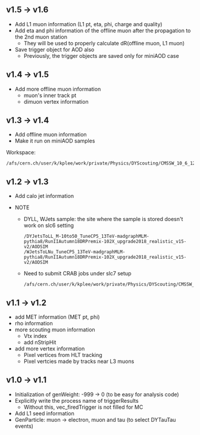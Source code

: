 ## v1.5 -> v1.6

* Add L1 muon information (L1 pt, eta, phi, charge and quality)
* Add eta and phi information of the offline muon after the propagation to the 2nd muon station
  * They will be used to properly calculate dR(offline muon, L1 muon)
* Save trigger object for AOD also
  * Previously, the trigger objects are saved only for miniAOD case



## v1.4 -> v1.5

* Add more offline muon information
  * muon's inner track  pt
  * dimuon vertex information



## v1.3 -> v1.4

* Add offline muon information
* Make it run on miniAOD samples



Workspace:

```
/afs/cern.ch/user/k/kplee/work/private/Physics/DYScouting/CMSSW_10_6_12
```



## v1.2 -> v1.3

* Add calo jet information

* NOTE

  * DYLL, WJets sample: the site where the sample is stored doesn't work on slc6 setting

    ```
    /DYJetsToLL_M-10to50_TuneCP5_13TeV-madgraphMLM-pythia8/RunIIAutumn18DRPremix-102X_upgrade2018_realistic_v15-v2/AODSIM
    /WJetsToLNu_TuneCP5_13TeV-madgraphMLM-pythia8/RunIIAutumn18DRPremix-102X_upgrade2018_realistic_v15-v2/AODSIM
    ```

  * Need to submit CRAB jobs under slc7 setup

    ```
    /afs/cern.ch/user/k/kplee/work/private/Physics/DYScouting/CMSSW_10_2_6/src/DYScouting
    ```

    



## v1.1 -> v1.2

* add MET information (MET pt, phi)
* rho information
* more scouting muon information
  * Vtx index
  * add nStripHit
* add more vertex information
  * Pixel vertices from HLT tracking
  * Pixel vertcies made by tracks near L3 muons





## v1.0 -> v1.1

* Initialization of genWeight: -999 -> 0 (to be easy for analysis code)
* Explicitly write the process name of triggerResults
  * Without this, vec_firedTrigger is not filled for MC
* Add L1 seed information
* GenParticle: muon -> electron, muon and tau (to select DYTauTau events)

